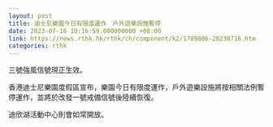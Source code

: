 ```yaml
---
layout: post
title: 迪士尼樂園今日有限度運作　戶外遊樂設施暫停
date: 2023-07-16 10:16:59.000000000 +08:00
link: https://news.rthk.hk/rthk/ch/component/k2/1709086-20230716.htm
categories: rthk
---
```


三號強風信號現正生效。

香港迪士尼樂園度假區宣布，樂園今日有限度運作，戶外遊樂設施將按相關法例暫停運作，並將於改發一號戒備信號後陸續恢復。

迪欣湖活動中心則會如常開放。
